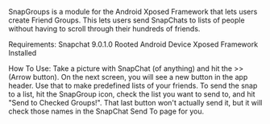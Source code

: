 SnapGroups is a module for the Android Xposed Framework that lets
users create Friend Groups. This lets users send SnapChats to lists
of people without having to scroll through their hundreds of friends.

Requirements:
Snapchat 9.0.1.0
Rooted Android Device
Xposed Framework Installed


How To Use:
Take a picture with SnapChat (of anything) and hit the >> (Arrow button).
On the next screen, you will see a new button in the app header.
Use that to make predefined lists of your friends.
To send the snap to a list, hit the SnapGroup icon, check the list you want to send to, and hit "Send to Checked Groups!".
That last button won't actually send it, but it will check those names in the SnapChat Send To page for you.
